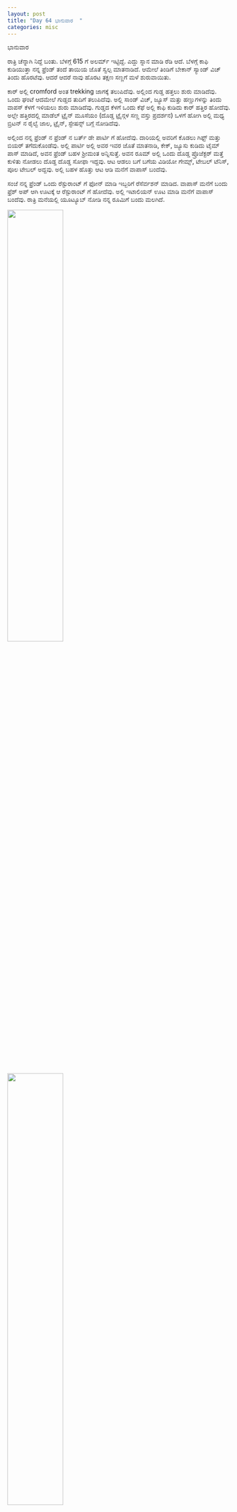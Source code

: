 ```yaml
---
layout: post
title: "Day 64 ಭಾನುವಾರ  "
categories: misc
---
```

ಭಾನುವಾರ

ರಾತ್ರಿ ಚೆನ್ನಾಗಿ ನಿದ್ದೆ ಬಂತು. ಬೆಳಗ್ಗೆ 615 ಗೆ ಅಲರ್ಮ್ ಇಟ್ಟಿದ್ದೆ. ಎದ್ದು ಸ್ನಾನ ಮಾಡಿ ರೆಡಿ ಆದೆ.
ಬೆಳಗ್ಗೆ ಕಾಫಿ ಕುಡಿಯುತ್ತಾ ನನ್ನ ಫ್ರೆಂಡ್ ತಂದೆ ತಾಯಿಯ ಜೊತೆ ಸ್ವಲ್ಪ ಮಾತನಾಡಿದೆ. ಆಮೇಲೆ ತಿಂಡಿಗೆ ಬೇಕಾನ್ ಸ್ಯಾಂಡ್ ವಿಚ್ ತಿಂದು ಹೊರಟೆವು. ಆದರೆ ಆದರೆ ನಾವು ಹೊರಟ ತಕ್ಷಣ ಸಣ್ಣಗೆ ಮಳೆ ಶುರುವಾಯಿತು.

ಕಾರ್ ಅಲ್ಲಿ cromford ಅಂತ trekking ಜಾಗಕ್ಕೆ ತಲುಪಿದೆವು. ಅಲ್ಲಿಂದ ಗುಡ್ಡ ಹತ್ತಲು ಶುರು ಮಾಡಿದೆವು. ಒಂದು ಘಂಟೆ ಆದಮೇಲೆ ಗುಡ್ಡದ ತುದಿಗೆ ತಲುಪಿದೆವು. ಅಲ್ಲಿ ಸಾಂಡ್ ವಿಚ್, ಜ್ಯೂಸ್ ಮತ್ತು ಹಣ್ಣುಗಳನ್ನು ತಿಂದು ವಾಪಸ್ ಕೆಳಗೆ ಇಳಿಯಲು ಶುರು ಮಾಡಿದೆವು.
ಗುಡ್ಡದ ಕೆಳಗೆ ಒಂದು ಕೆಫೆ ಅಲ್ಲಿ ಕಾಫಿ ಕುಡಿದು ಕಾರ್ ಹತ್ತಿರ ಹೋದೆವು. ಅಲ್ಲೇ ಹತ್ತಿರದಲ್ಲಿ ಮಾಡೆಲ್ ಟ್ರೈನ್ ಮೂಸೆಯಂ (ದೊಡ್ಡ ಟ್ರೈನ್ಗಳ ಸಣ್ಣ ವಸ್ತು ಪ್ರದರ್ಶನ) ಒಳಗೆ ಹೋಗಿ ಅಲ್ಲಿ ಮಧ್ಯ ಬ್ರಿಟನ್ ನ ರೈಲ್ವೆ ಜಾಲ, ಟ್ರೈನ್, ಸ್ಟೇಷನ್ಸ್ ಬಗ್ಗೆ ನೋಡಿದೆವು.

ಅಲ್ಲಿಂದ ನನ್ನ ಫ್ರೆಂಡ್ ನ ಫ್ರೆಂಡ್ ನ ಬರ್ತ್ ಡೇ ಪಾರ್ಟಿ ಗೆ ಹೋದೆವು. ದಾರಿಯಲ್ಲಿ ಅವರಿಗೆ ಕೊಡಲು ಗಿಫ್ಟ್ ಮತ್ತು ಬಿಯರ್ ತಗೆದುಕೊಂಡೆವು. ಅಲ್ಲಿ ಪಾರ್ಟಿ ಅಲ್ಲಿ ಅವರ ಇವರ ಜೊತೆ ಮಾತನಾಡಿ, ಕೇಕ್, ಜ್ಯೂಸು ಕುಡಿದು ಟೈಮ್ ಪಾಸ್ ಮಾಡಿದೆ,
ಅವನ ಫ್ರೆಂಡ್ ಬಹಳ ಶ್ರೀಮಂತ ಅನ್ನಿಸುತ್ತೆ. ಅವನ ರೂಮ್ ಅಲ್ಲಿ ಒಂದು ದೊಡ್ಡ ಪ್ರೊಜೆಕ್ಟರ್ ಮತ್ತೆ ಕುಳಿತು ನೋಡಲು ದೊಡ್ಡ ದೊಡ್ಡ ಸೋಫಾ ಇದ್ದವು. ಆಟ ಆಡಲು ಬಗೆ ಬಗೆಯ ವಿಡಿಯೋ ಗೇಮ್ಸ್, ಟೇಬಲ್ ಟೆನಿಸ್, ಪೂಲ ಟೇಬಲ್ ಅದ್ದವು. ಅಲ್ಲಿ ಬಹಳ ಹೊತ್ತು ಆಟ ಆಡಿ ಮನೆಗೆ ವಾಪಾಸ್ ಬಂದೆವು.

ಸಂಜೆ ನನ್ನ ಫ್ರೆಂಡ್ ಒಂದು ರೆಸ್ಟುರಾಂಟ್ ಗೆ ಫೋನ್ ಮಾಡಿ ಇಬ್ಬರಿಗೆ ರೆಸೆರ್ವಶನ್ ಮಾಡಿದ. ವಾಪಾಸ್ ಮನೆಗೆ ಬಂದು ಫ್ರೆಶ್ ಅಪ್ ಆಗಿ ಊಟಕ್ಕೆ ಆ ರೆಸ್ಟುರಾಂಟ್ ಗೆ ಹೋದೆವು. ಅಲ್ಲಿ ಇಟಾಲಿಯನ್ ಊಟ ಮಾಡಿ ಮನೆಗೆ ವಾಪಾಸ್ ಬಂದೆವು.
ರಾತ್ರಿ ಮನೆಯಲ್ಲಿ ಯೂಟ್ಯೂಬ್ ನೋಡಿ ನನ್ನ ರೂಮಿಗೆ ಬಂದು ಮಲಗಿದೆ.


<img src="https://raw.githubusercontent.com/myfellowship/myfellowship/master/assets/60-1.jpg" width="50%">

<img src="https://raw.githubusercontent.com/myfellowship/myfellowship/master/assets/60-2.jpg" width="50%">

<img src="https://raw.githubusercontent.com/myfellowship/myfellowship/master/assets/60-3.jpg" width="50%">

<img src="https://raw.githubusercontent.com/myfellowship/myfellowship/master/assets/60-4.jpg" width="50%">

<img src="https://raw.githubusercontent.com/myfellowship/myfellowship/master/assets/60-5.jpg" width="50%">

<img src="https://raw.githubusercontent.com/myfellowship/myfellowship/master/assets/60-6.jpg" width="50%">

<img src="https://raw.githubusercontent.com/myfellowship/myfellowship/master/assets/60-7.jpg" width="50%">

<img src="https://raw.githubusercontent.com/myfellowship/myfellowship/master/assets/60-8.jpg" width="50%">

<img src="https://raw.githubusercontent.com/myfellowship/myfellowship/master/assets/60-9.jpg" width="50%">


cromford ಇತಿಹಾಸ :

ಕ್ರೋಮ್ಫೊರ್ಡ್ ಒಂದು ಬ್ರಿಟನ್ ನಿನ ಒಂದು ಸಾದಾರಣ ಹಳ್ಳಿ. ಹತ್ತಿರದ ಪೀಕ್ ಡಿಸ್ಟ್ರಿಕ್ಟ್ ಅಲ್ಲಿ ದಟ್ಟ ಕಾಡು ಇದ್ದು, ಟ್ರೆಕಿಂಗ್ ಮಾಡುವವರಿಗೆ ಒಂದು ಆಕರ್ಷಣೀಯ ತಾಣ. ಇಲ್ಲಿ ಗುಡ್ಡ ಬೆಟ್ಟಗಳು ಸುಣ್ಣದ ಕಲ್ಲಿನಿಂದ ಕೂಡಿದ್ದು, ದೊಡ್ಡ ದೊಡ್ಡ ಮರಗಳಿಂದ ಕವರಿದೆ.
1770 ಕ್ಕಿಂತ ಮೊದಲು, cromford  ಒಂದು ಸಣ್ಣ ಸಾದಾರಣ ಹಳ್ಳಿ ಆಗಿತ್ತು. ಕೈಗಾರಿಕಾ ಕ್ರಾಂತಿಯ ವೇಳೆಯಲ್ಲಿ cromford  ಬದಲಾಯಿಸಿದ  ವ್ಯಕ್ತಿ: ರಿಚರ್ಡ್ ಆರ್ಕ್ ರೈಟ್.

ರಿಚರ್ಡ್ ಆರ್ಕ್ ರೈಟ್ ಅವರು 1732 ರಲ್ಲಿ ಜನಿಸಿದರು, ಇವರು 13 ಸಹೋದರರಲ್ಲಿ ಕೊನೆಯವರಾಗಿದ್ದು, ತಮ್ಮ ವರ್ತಕ ವೃತ್ತಿಯ ಪ್ರವಾಸಗಳಲ್ಲಿ ಅವರನ್ನು ನೇಯ್ಗೆ ಮತ್ತು ನೂಲುವ ಬಗ್ಗೆ ಕಲಿತರು. ಕೈಗಾರಿಕಾ ಕ್ರಾಂತಿಯ ಸಮಯದಲ್ಲಿ ಅವರು ಜವಳಿ ಕ್ಷೇತ್ರದಲ್ಲಿ ಯಾಂತ್ರಿಕ ಸಂಶೋಧನೆಗಳಿಂದ ಹೊಸರಾದರು.

1771 ರಲ್ಲಿ ಪ್ರಪಂಚದ ಮೊದಲ ಯಶಸ್ವೀ ನೀರಿನ ಚಾಲಿತ ಹತ್ತಿ ನೂಲುವ ಗಿರಣಿಯನ್ನು ಅವರು cromford  ಅಲ್ಲಿ ನಿರ್ಮಿಸಲು ಪ್ರಾರಂಭಿಸಿದರು, ಮತ್ತು ಇದು ಶೀಘ್ರದಲ್ಲೇ ಯಶಸ್ವಿಯಾಯಿತು.  ಇತರರು ಅವರ ತಂತ್ರಜ್ಞಾನ ವನ್ನು ನಕಲಿಸಿ ಮತ್ತು ಶೀಘ್ರದಲ್ಲೇ ಜಲ ಚಾಲಿತ ಹತ್ತಿ ನೂಲುವ ಗಿರಣಿಗಳು ಯುರೋಪ್ ಮತ್ತು ಅಮೆರಿಕಾದಲ್ಲಿ ಶುರುಮಾಡಿದವು.

ಆರಂಭದಲ್ಲಿ, ಸರಕು ಸಾಗಣೆ ಒಂದು ಸಮಸ್ಯೆಯಾಗಿದ್ದವು, ಆದ್ದರಿಂದ ಕ್ರೋಮ್ಫೋರ್ಡ್ ಕಾಲುವೆಯನ್ನು 1790 ರ ಆರಂಭದಲ್ಲಿ nottingham ನಿಂದ ಒಂದು ಕಾಲುವೆಯನ್ನು ನಿರ್ಮಿಸಲಾಯಿತು. ಏರು ದಿಕ್ಕ್ಕಿನಲ್ಲಿ ಕಾಲುವೆಗಲ್ಲನ್ನು ಸಂಪರ್ಕಿಸಲು ರೈಲ್ವೆಗಳನ್ನು ನಿರ್ಮಿಸಲಾಯಿತು,

ಹಳೆಯ ರೈಲ್ವೆ ಮಾರ್ಗದ ಪಥವನ್ನು ಈಗ ಹೈ ಪೀಕ್ ಟ್ರೇಲ್ ಎಂದು ಕರೆಯಲಾಗುತ್ತದೆ. ಈ ದಿನಗಳ್ಲಲ್ಲಿ ಇದು ವಾಕಿಂಗ್ ಮತ್ತು ಕುದುರೆ ಸವಾರಿಗೆ ಸಾರ್ವಜನಿಕರಿಗೆ ತೆರೆದಿದೆ.
